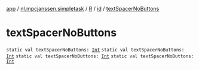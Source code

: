 [app](../../../index.md) / [nl.mpcjanssen.simpletask](../../index.md) / [R](../index.md) / [id](index.md) / [textSpacerNoButtons](.)

# textSpacerNoButtons

`static val textSpacerNoButtons: `[`Int`](https://kotlinlang.org/api/latest/jvm/stdlib/kotlin/-int/index.html)
`static val textSpacerNoButtons: `[`Int`](https://kotlinlang.org/api/latest/jvm/stdlib/kotlin/-int/index.html)
`static val textSpacerNoButtons: `[`Int`](https://kotlinlang.org/api/latest/jvm/stdlib/kotlin/-int/index.html)
`static val textSpacerNoButtons: `[`Int`](https://kotlinlang.org/api/latest/jvm/stdlib/kotlin/-int/index.html)